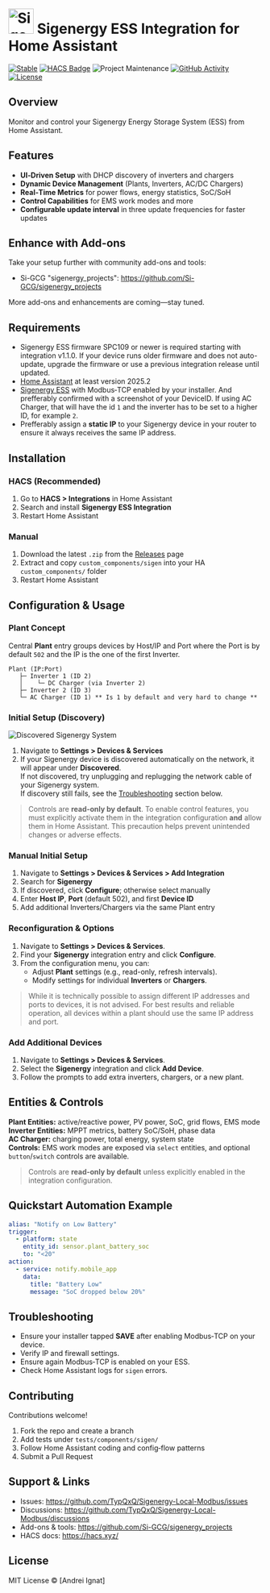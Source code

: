 # <img src="https://brands.home-assistant.io/sigen/dark_icon.png" alt="Sigenergy" width="50" style="vertical-align:Left;" />  Sigenergy ESS Integration for Home Assistant

[![Stable][releases-shield]][releases] [![HACS Badge][hacs-badge]][hacs-link] ![Project Maintenance][maintenance-shield] [![GitHub Activity][commits-shield]][commits] [![License][license-shield]](LICENSE.md)

<!-- ![Downloads][downloads]  -->

[commits-shield]: https://img.shields.io/github/commit-activity/y/TypQxQ/Sigenergy-Local-Modbus.svg
[commits]: https://github.com/TypQxQ/Sigenergy-Local-Modbus/commits/main
[license-shield]: https://img.shields.io/github/license/TypQxQ/Sigenergy-Local-Modbus.svg
[maintenance-shield]: https://img.shields.io/maintenance/yes/2025.svg
[releases-shield]: https://img.shields.io/github/release/TypQxQ/Sigenergy-Local-Modbus.svg
[releases]: https://github.com/TypQxQ/Sigenergy-Local-Modbus/releases/latest
[hacs-badge]: https://img.shields.io/badge/HACS-Default-41BDF5.svg
[downloads]: https://img.shields.io/github/downloads/TypQxQ/Sigenergy-Local-Modbus/total
[hacs-link]: https://hacs.xyz/

## Overview
Monitor and control your Sigenergy Energy Storage System (ESS) from Home Assistant. 

## Features
- **UI‑Driven Setup** with DHCP discovery of inverters and chargers
- **Dynamic Device Management** (Plants, Inverters, AC/DC Chargers)  
- **Real‑Time Metrics** for power flows, energy statistics, SoC/SoH  
- **Control Capabilities** for EMS work modes and more
- **Configurable update interval** in three update frequencies for faster updates

## Enhance with Add-ons
Take your setup further with community add-ons and tools:
- Si-GCG "sigenergy_projects": https://github.com/Si-GCG/sigenergy_projects

More add-ons and enhancements are coming—stay tuned.

## Requirements
- Sigenergy ESS firmware SPC109 or newer is required starting with integration v1.1.0. If your device runs older firmware and does not auto-update, upgrade the firmware or use a previous integration release until updated.
- [Home Assistant](https://www.home-assistant.io/) at least version 2025.2
- [Sigenergy ESS](https://www.sigenergy.com/) with Modbus‑TCP enabled by your installer. And prefferably confirmed with a screenshot of your DeviceID. If using AC Charger, that will have the id `1` and the inverter has to be set to a higher ID, for example `2`.
- Prefferably assign a **static IP** to your Sigenergy device in your router to ensure it always receives the same IP address.

## Installation
### HACS (Recommended)
1. Go to **HACS > Integrations** in Home Assistant  
2. Search and install **Sigenergy ESS Integration**   
3. Restart Home Assistant

### Manual
1. Download the latest `.zip` from the [Releases](https://github.com/TypQxQ/Sigenergy-Local-Modbus/releases) page  
2. Extract and copy `custom_components/sigen` into your HA `custom_components/` folder  
3. Restart Home Assistant

## Configuration & Usage
### Plant Concept
Central **Plant** entry groups devices by Host/IP and Port where the Port is by default `502` and the IP is the one of the first Inverter.
```
Plant (IP:Port)
   ├─ Inverter 1 (ID 2)
   │    └─ DC Charger (via Inverter 2)
   ├─ Inverter 2 (ID 3)
   └─ AC Charger (ID 1) ** Is 1 by default and very hard to change ** 
```


### Initial Setup (Discovery)
![Discovered Sigenergy System](docs/images/discovery_demo.png)
1. Navigate to **Settings > Devices & Services**
2. If your Sigenergy device is discovered automatically on the network, it will appear under **Discovered**.  
    If not discovered, try unplugging and replugging the network cable of your Sigenergy system.  
    If discovery still fails, see the [Troubleshooting](#troubleshooting) section below.
> Controls are **read-only by default**. To enable control features, you must explicitly activate them in the integration configuration **and** allow them in Home Assistant. This precaution helps prevent unintended changes or adverse effects.


### Manual Initial Setup
1. Navigate to **Settings > Devices & Services > Add Integration**
2. Search for **Sigenergy**  
3. If discovered, click **Configure**; otherwise select manually  
4. Enter **Host IP**, **Port** (default 502), and first **Device ID**  
5. Add additional Inverters/Chargers via the same Plant entry

### Reconfiguration & Options
1.  Navigate to **Settings > Devices & Services**.
2.  Find your **Sigenergy** integration entry and click **Configure**.
3.  From the configuration menu, you can:
    *   Adjust **Plant** settings (e.g., read-only, refresh intervals).
    *   Modify settings for individual **Inverters** or **Chargers**.
> While it is technically possible to assign different IP addresses and ports to devices, it is not advised. For best results and reliable operation, all devices within a plant should use the same IP address and port.

### Add Additional Devices

1. Navigate to **Settings > Devices & Services**.  
2. Select the **Sigenergy** integration and click **Add Device**.  
3. Follow the prompts to add extra inverters, chargers, or a new plant.  

## Entities & Controls

**Plant Entities:** active/reactive power, PV power, SoC, grid flows, EMS mode  
**Inverter Entities:** MPPT metrics, battery SoC/SoH, phase data  
**AC Charger:** charging power, total energy, system state  
**Controls:** EMS work modes are exposed via `select` entities, and optional `button`/`switch` controls are available.  
> Controls are **read-only by default** unless  explicitly enabled in the integration configuration.

## Quickstart Automation Example
```yaml
alias: "Notify on Low Battery"
trigger:
  - platform: state
    entity_id: sensor.plant_battery_soc
    to: "<20"
action:
  - service: notify.mobile_app
    data:
      title: "Battery Low"
      message: "SoC dropped below 20%"
```

## Troubleshooting
- Ensure your installer tapped **SAVE** after enabling Modbus‑TCP on your device.
- Verify IP and firewall settings.
- Ensure again Modbus‑TCP is enabled on your ESS.
- Check Home Assistant logs for `sigen` errors.

## Contributing
Contributions welcome!  
1. Fork the repo and create a branch  
2. Add tests under `tests/components/sigen/`  
3. Follow Home Assistant coding and config‑flow patterns  
4. Submit a Pull Request

## Support & Links
- Issues: https://github.com/TypQxQ/Sigenergy-Local-Modbus/issues  
- Discussions: https://github.com/TypQxQ/Sigenergy-Local-Modbus/discussions  
- Add-ons & tools: https://github.com/Si-GCG/sigenergy_projects  
- HACS docs: https://hacs.xyz/

## License
MIT License © [Andrei Ignat]